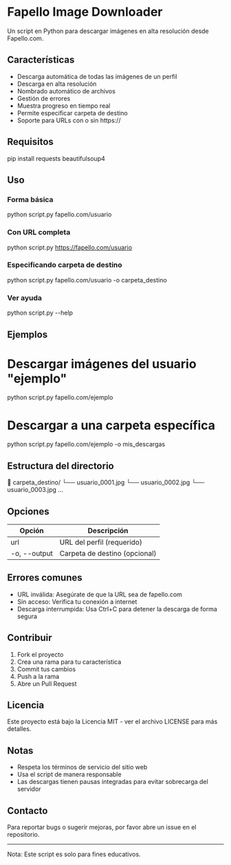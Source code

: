 # Fapello Image Downloader

Un script en Python para descargar imágenes en alta resolución desde Fapello.com.

## Características

- Descarga automática de todas las imágenes de un perfil
- Descarga en alta resolución 
- Nombrado automático de archivos
- Gestión de errores
- Muestra progreso en tiempo real
- Permite especificar carpeta de destino
- Soporte para URLs con o sin https://

## Requisitos

pip install requests beautifulsoup4

## Uso

### Forma básica
python script.py fapello.com/usuario

### Con URL completa
python script.py https://fapello.com/usuario

### Especificando carpeta de destino 
python script.py fapello.com/usuario -o carpeta_destino

### Ver ayuda
python script.py --help

## Ejemplos

# Descargar imágenes del usuario "ejemplo"
python script.py fapello.com/ejemplo

# Descargar a una carpeta específica
python script.py fapello.com/ejemplo -o mis_descargas

## Estructura del directorio
📁 carpeta_destino/
  └── usuario_0001.jpg
  └── usuario_0002.jpg
  └── usuario_0003.jpg
  ...

## Opciones

| Opción | Descripción |
|--------|-------------|
| url | URL del perfil (requerido) |
| -o, --output | Carpeta de destino (opcional) |

## Errores comunes

- URL inválida: Asegúrate de que la URL sea de fapello.com
- Sin acceso: Verifica tu conexión a internet
- Descarga interrumpida: Usa Ctrl+C para detener la descarga de forma segura

## Contribuir

1. Fork el proyecto
2. Crea una rama para tu característica
3. Commit tus cambios 
4. Push a la rama
5. Abre un Pull Request

## Licencia

Este proyecto está bajo la Licencia MIT - ver el archivo LICENSE para más detalles.

## Notas

- Respeta los términos de servicio del sitio web
- Usa el script de manera responsable
- Las descargas tienen pausas integradas para evitar sobrecarga del servidor

## Contacto

Para reportar bugs o sugerir mejoras, por favor abre un issue en el repositorio.

---
Nota: Este script es solo para fines educativos.
